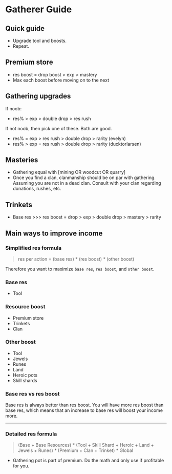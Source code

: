 # Gatherer Guide

## Quick guide

- Upgrade tool and boosts.
- Repeat.

## Premium store

- res boost = drop boost > exp > mastery
- Max each boost before moving on to the next

## Gathering upgrades

If noob:

- res% > exp > double drop > res rush

If not noob, then pick one of these. Both are good.

- res% = exp > res rush > double drop > rarity (evelyn)
- res% > exp = res rush > double drop > rarity (ducktorlarsen)

## Masteries

- Gathering equal with [mining OR woodcut OR quarry]
- Once you find a clan, clanmanship should be on par with gathering. Assuming you are not in a dead clan. Consult with your clan regarding donations, rushes, etc.

## Trinkets

- Base res >>> res boost = drop > exp > double drop > mastery > rarity

## Main ways to improve income


### Simplified res formula

> res per action = (base res) \* (res boost) \* (other boost)

Therefore you want to maximize `base res`, `res boost`, and `other boost`.

### Base res

- Tool

### Resource boost

- Premium store
- Trinkets
- Clan

### Other boost

- Tool
- Jewels
- Runes
- Land
- Heroic pots
- Skill shards

### Base res vs res boost

Base res is always better than res boost. You will have more res boost than base res, which means that an increase to base res will boost your income more.

***

### Detailed res formula

> (Base + Base Resources) \* (Tool + Skill Shard + Heroic + Land + Jewels + Runes) \* (Premium + Clan + Trinket) \* Global

- Gathering pot is part of premium. Do the math and only use if profitable for you.
